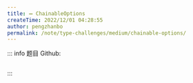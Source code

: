 ```yaml
---
title: ➖ ChainableOptions
createTime: 2022/12/01 04:28:55
author: pengzhanbo
permalink: /note/type-challenges/medium/chainable-options/
---
```


::: info 题目
Github: []()

```ts
```
:::

